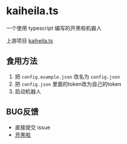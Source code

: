 # kaiheila.ts
一个使用 typescript 编写的开黑啦机器人

上游项目 [kaiheila.ts](https://github.com/SakuraBot-dev/kaiheila.ts)

## 食用方法
1. 把 `config.example.json` 改名为 `config.json`
2. 把 `config.json` 里面的token改为自己的token
3. 启动机器人

## BUG反馈
- 直接提交 issue
- [开黑啦](https://kaihei.co/61zvJF)